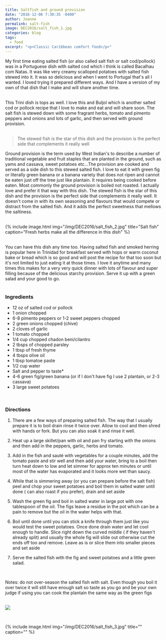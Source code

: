 ```yaml
---
title: Saltfish and ground provision
date: "2016-12-06 7:30:35 -0400"
author: Joanne
permalink: salt-fish
image: DEC2016/salt_fish_1.jpg
categories: blog
tags:
  - food
excerpt: "<p>Classic Caribbean comfort food</p>"
---
```


My first time eating salted fish (or also called salt fish or salt cod/pollock) was in a Portuguese dish with salted cod which i think is called Bacalhau com Natas.  It was like very creamy scalloped potatoes with salted fish stewed into it.  It was so delicious and when I went to Portugal that's all I wanted. I loved trying it prepared different ways.  And I have a version of my own of that dish that I make and will share another time.
<br><br>

This Trini dish is tops as well.  I love this and Buljol which is another salted cod or pollock recipe that I love to make and eat and will share soon.
The salt fish is stewed down with some fragrant herbs, tomato and pimento peppers and onions and lots of garlic, and then served with ground provision.
<br><br>

> The stewed fish is the star of this dish and the provision is the perfect side that complements it really well

Ground provision is the term used by West Indian's to describe a number of traditional vegetable and fruit staples that are planted in the ground, such as yams and cassava, sweet potatoes etc...The provision are cooked and served as a side dish to this stewed salted fish. I love to eat it with green fig or literally green banana or a banana variety that does not ripen and cannot be eaten just off the tree just like plantain. It requires being cooked before eaten. Most commonly the ground provision is boiled not roasted.  I actually love and prefer it that way with this dish.  The stewed fish is the star of this dish and the provision is the perfect side that complements it really well. It doesn't come in with its own seasoning and flavours that would compete or distract from the salted fish.  And it adds the perfect sweetness that mellows the saltiness.
<br><br>

{% include image.html
            img="/img/DEC2016/salt_fish_2.jpg"
            title="Salt fish"
            caption="Fresh herbs make all the difference in this dish" %}

<br>
You can have this dish any time too. Having salted fish and smoked herring is popular here in Trinidad for breakfast served with hops or warm coconut bake or bread which is so good and will post the recipe for that too soon but it's not limited to just eating it at those times.  I love it anytime and many times this makes for a very very quick dinner with lots of flavour and super filling because of the delicious starchy provision. Serve it up with a green salad and your good to go.
<br><br>

### Ingredients

* 12 oz of salted cod or pollock
* 1 onion chopped
* 6-8 pimento peppers or 1-2 sweet peppers chopped
* 2 green onions chopped (chive)
* 2 cloves of garlic
* 1 tomato chopped
* 1/4 cup chopped chadon beni/cilantro
* 2 tbsps of chopped parsley
* 1 tbsp of fresh thyme
* 4 tbsps olive oil
* 1 tbsp tomatoe paste
* 1/2 cup water
* Salt and pepper to taste*
* 4-6 green fig/green banana (or if I don't have fig I use 2 plantain, or 2-3 cassava)
* 3 large sweet potatoes
<br>

### Directions

1. There are a few ways of preparing salted fish. The way that I usually prepare it is to boil drain rinse it twice over. Allow to cool and then shred with hands or fork.  But you can also soak it and rinse it well.

1. Heat up a large skillet/pan with oil and pan fry starting with the onions and then add in the peppers, garlic, herbs and tomato.

1. Add in the fish and sauté with vegetables for a couple minutes, add the tomato paste and stir well and then add your water, bring to a boil then turn heat down to low and let simmer for approx ten minutes or until most of the water has evaporated and it looks more wet than saucy.

1. While that is simmering away (or you can prepare before the salt fish) peel and chop your sweet potatoes and boil them in salted water until done ( can also roast if you prefer), drain and set aside

1. Wash the green fig and boil in salted water in large pot with one tablespoon of the oil.  The figs leave a residue in the pot which can be a pain to remove but the oil in the water helps with that.  

1. Boil until done until you can stick a knife through them just like you would test the sweet potatoes. Once done drain water and let cool enough to handle. Slice right down the curved middle ( if they haven't already split) and usually the whole fig will slide out otherwise cut the ends off too and remove. Leave as is or slice them into smaller pieces and set aside

1. Serve the salted fish with the fig and sweet potatoes and a little green salad.
<br>

Notes:
do not over-season the salted fish with salt.  Even though you boil it over twice it will still have enough salt so taste as you go and be your own judge
if using you can cook the plantain the same way as the green figs
<br><br>

<p class="apple__news__logo"><a href="https://apple.news/TKVtoVhGUQSuiufA4bqI-gg"><img src="{{ basesite.url }}/img/apple_news.svg" /></a></p>
<br>

{% include image.html
            img="/img/DEC2016/salt_fish_3.jpg"
            title=""
            caption="" %}
